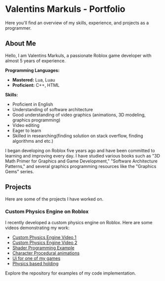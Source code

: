 # Valentins Markuls - Portfolio

Here you'll find an overview of my skills, experience, and projects as a programmer.

## About Me

Hello, I am Valentins Markuls, a passionate Roblox game developer with almost 5 years of experience.

**Programming Languages:**
- **Mastered:** Lua, Luau
- **Proficient:** C++, HTML

**Skills:**
- Proficient in English
- Understanding of software architecture
- Good understanding of video graphics (animations, 3D modeling, graphics programming)
- Video editing
- Eager to learn
- Skilled in researching(finding solution on stack overflow, finding algorithms and etc.)

I began developing on Roblox five years ago and have been committed to learning and improving every day. I have studied various books such as "3D Math Primer for Graphics and Game Development," "Software Architecture Patterns," and several graphics programming resources like the "Graphics Gems" series.

## Projects

Here are some of the projects I have worked on.
### Custom Physics Engine on Roblox

I recently developed a custom physics engine on Roblox. Here are some videos demonstrating my work:

- [Custom Physics Engine Video 1](https://gyazo.com/1342aef4a185bd5793a00f4ef2039d73)
- [Custom Physics Engine Video 2](https://gyazo.com/9c70a24447618ce388d7f5e0a8a5eb42)
- [Shader Programming Example](https://gyazo.com/fde1eb91cbe0e81ea33a7776b2f10a6f)
- [Character Procedural animations](https://gyazo.com/c5261d04c09fecfa1044cacf79753fc7)
- [Ui for one of my games](https://gyazo.com/756a13f0a6cc5d0ad414e25cd69033f3)
- [Physics based holding](https://gyazo.com/c38bcad17f3243c63a525b4fd2931d2c)

 Explore the repository for examples of my code implementation.
